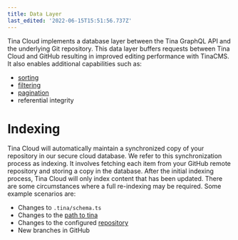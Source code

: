 ```yaml
---
title: Data Layer
last_edited: '2022-06-15T15:51:56.737Z'
---
```


Tina Cloud implements a database layer between the Tina GraphQL API and the
underlying Git repository. This data layer buffers requests between Tina Cloud and GitHub resulting in improved editing performance with TinaCMS. It also enables additional capabilities such as:

- [sorting](/docs/graphql/queries/advanced/sorting/)
- [filtering](/docs/graphql/queries/advanced/filter-documents/)
- [pagination](/docs/graphql/queries/advanced/pagination/)
- referential integrity

# Indexing

Tina Cloud will automatically maintain a synchronized copy of your repository in our
secure cloud database. We refer to this synchronization process as indexing. It involves fetching each item from your
GitHub remote repository and storing a copy in the database. After the initial indexing process, Tina Cloud will only
index content that has been updated. There are some circumstances where a full re-indexing may be required. Some example
scenarios are:

- Changes to `.tina/schema.ts`
- Changes to the [path to tina](/docs/tina-cloud/faq/#does-tina-cloud-work-with-monorepos)
- Changes to the configured [repository](/docs/tina-cloud/dashboard/projects/#changing-the-repository)
- New branches in GitHub
